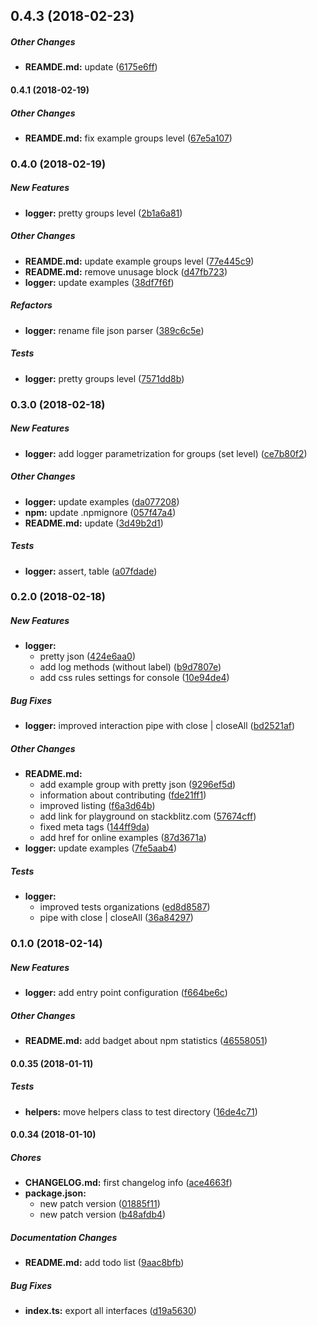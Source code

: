 ## 0.4.3 (2018-02-23)

##### Other Changes

* **REAMDE.md:**  update ([6175e6ff](https://github.com/splincodewd/client-logger/commit/6175e6ffb32934569b40ce02692d8c9c353ada44))

#### 0.4.1 (2018-02-19)

##### Other Changes

* **REAMDE.md:**  fix example groups level ([67e5a107](https://github.com/splincodewd/client-logger/commit/67e5a107af99f9c3911e83121890943d13a5d0e2))

### 0.4.0 (2018-02-19)

##### New Features

* **logger:**  pretty groups level ([2b1a6a81](https://github.com/splincodewd/client-logger/commit/2b1a6a81029e82a555a199e8d87b86bdb36b3e39))

##### Other Changes

* **REAMDE.md:**  update example groups level ([77e445c9](https://github.com/splincodewd/client-logger/commit/77e445c9c8f55c92c0e39781e24d7d63df49e881))
* **README.md:**  remove unusage block ([d47fb723](https://github.com/splincodewd/client-logger/commit/d47fb723217127ef1ab6c6c3d6d92d14e272bb7b))
* **logger:**  update examples ([38df7f6f](https://github.com/splincodewd/client-logger/commit/38df7f6fb72d36495cbff3843e5151069f1aa138))

##### Refactors

* **logger:**  rename file json parser ([389c6c5e](https://github.com/splincodewd/client-logger/commit/389c6c5e24381bbab3eeeaa796be24c5f7cf90a0))

##### Tests

* **logger:**  pretty groups level ([7571dd8b](https://github.com/splincodewd/client-logger/commit/7571dd8b4ba7c8d72df00e391929c77e4f295ca7))

### 0.3.0 (2018-02-18)

##### New Features

* **logger:**  add logger parametrization for groups (set level) ([ce7b80f2](https://github.com/splincodewd/client-logger/commit/ce7b80f25390131302fa7193366743ec9dd172d6))

##### Other Changes

* **logger:**  update examples ([da077208](https://github.com/splincodewd/client-logger/commit/da077208d7ffa3bdde2c54620e542469f82156e6))
* **npm:**  update .npmignore ([057f47a4](https://github.com/splincodewd/client-logger/commit/057f47a4490a03844557a48dc1930c1364cf2f5a))
* **README.md:**  update ([3d49b2d1](https://github.com/splincodewd/client-logger/commit/3d49b2d1953c8c2b6e5844ca2edd0706e534b991))

##### Tests

* **logger:**  assert, table ([a07fdade](https://github.com/splincodewd/client-logger/commit/a07fdade1fe23a3585d34feba712991e870d1808))

### 0.2.0 (2018-02-18)

##### New Features

* **logger:**
  *  pretty json ([424e6aa0](https://github.com/splincodewd/client-logger/commit/424e6aa0dd6918066cc4fb46c3de79b2d9497b28))
  *  add log methods (without label) ([b9d7807e](https://github.com/splincodewd/client-logger/commit/b9d7807ec53537c9587f709fdd79131c883f3003))
  *  add css rules settings for console ([10e94de4](https://github.com/splincodewd/client-logger/commit/10e94de4320c93108942aef8f339cac06301cd1b))

##### Bug Fixes

* **logger:**  improved interaction pipe with close | closeAll ([bd2521af](https://github.com/splincodewd/client-logger/commit/bd2521af544c6f401f81de7f25cd09c7ba25f322))

##### Other Changes

* **README.md:**
  *  add example group with pretty json ([9296ef5d](https://github.com/splincodewd/client-logger/commit/9296ef5d56869b7e9d8968e1920ba8c8b3fab02b))
  *  information about contributing ([fde21ff1](https://github.com/splincodewd/client-logger/commit/fde21ff11ac76a37248d87d73f3faddf69cfc6f7))
  *  improved listing ([f6a3d64b](https://github.com/splincodewd/client-logger/commit/f6a3d64b0ce675f4625ecc21aac85c3d0750713e))
  *  add link for playground on stackblitz.com ([57674cff](https://github.com/splincodewd/client-logger/commit/57674cff4e027825b8c6e80f24d8d47fdf1211e0))
  *  fixed meta tags ([144ff9da](https://github.com/splincodewd/client-logger/commit/144ff9da14c714305de495ff33345f2a36669a53))
  *  add href for online examples ([87d3671a](https://github.com/splincodewd/client-logger/commit/87d3671a975dddc5ff499e82cad58a981848927d))
* **logger:**  update examples ([7fe5aab4](https://github.com/splincodewd/client-logger/commit/7fe5aab4376da4b7edc5b4b76c5c436c309d2f9a))

##### Tests

* **logger:**
  *  improved tests organizations ([ed8d8587](https://github.com/splincodewd/client-logger/commit/ed8d8587cc611ecaab1268a898216cefbfe6b3d1))
  *  pipe with close | closeAll ([36a84297](https://github.com/splincodewd/client-logger/commit/36a8429747428e54a5a5222af204377419388245))

### 0.1.0 (2018-02-14)

##### New Features

* **logger:**  add entry point configuration ([f664be6c](https://github.com/splincodewd/client-logger/commit/f664be6cd6af0e72aed4e1a07ea0ae724c73488b))

##### Other Changes

* **README.md:**  add badget about npm statistics ([46558051](https://github.com/splincodewd/client-logger/commit/46558051a1440831f887a07350fd2694fbc93fa4))

#### 0.0.35 (2018-01-11)

##### Tests

* **helpers:**  move helpers class to test directory ([16de4c71](https://github.com/splincodewd/client-logger/commit/16de4c7129baf49687551737d4665fc8aaa96e13))

#### 0.0.34 (2018-01-10)

##### Chores

* **CHANGELOG.md:**  first changelog info ([ace4663f](https://github.com/splincodewd/client-logger/commit/ace4663f23a48c84267dc5a870bbfefe759a01d2))
* **package.json:**
  *  new patch version ([01885f11](https://github.com/splincodewd/client-logger/commit/01885f110671b59c8674d1e0b10c579e9b5652ff))
  *  new patch version ([b48afdb4](https://github.com/splincodewd/client-logger/commit/b48afdb495a4fe1f07c8c7bd2a3448f6246dd32c))

##### Documentation Changes

* **README.md:**  add todo list ([9aac8bfb](https://github.com/splincodewd/client-logger/commit/9aac8bfbba7d4a5c2cf71890effbf6fdc029c061))

##### Bug Fixes

* **index.ts:**  export all interfaces ([d19a5630](https://github.com/splincodewd/client-logger/commit/d19a56303aa444c33e92d6d636003135297c5968))

